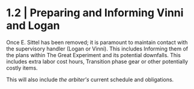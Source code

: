 # 1.2 | Preparing and Informing Vinni and Logan

Once E. Sittel has been removed; it is paramount to maintain contact with the supervisory handler (Logan or Vinni). This includes Informing them of the plans within The Great Experiment and its potential downfalls. This includes extra labor cost hours, Transition phase gear or other potentially costly items.

This will also include _the arbiter's_ current schedule and obligations.
